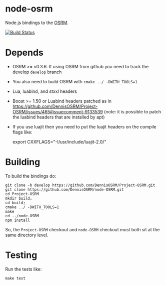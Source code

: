 # node-osrm

Node.js bindings to the [OSRM](https://github.com/DennisOSRM/Project-OSRM).

[![Build Status](https://secure.travis-ci.org/DennisOSRM/node-OSRM.png)](https://travis-ci.org/DennisOSRM/node-OSRM)

# Depends

 - OSRM >= v0.3.6. If using OSRM from github you need to track the develop `develop` branch
 - You also need to build OSRM with `cmake ../ -DWITH_TOOLS=1`
 - Lua, luabind, and stxxl headers
 - Boost >= 1.50 or Luabind headers patched as in https://github.com/DennisOSRM/Project-OSRM/issues/465#issuecomment-9133539 (note: it is possible to patch the luabind headers that are installed by apt)
 - If you use luajit then you need to put the luajit headers on the compile flags like:

    export CXXFLAGS="-I/usr/include/luajit-2.0/"

# Building

To build the bindings do:

    git clone -b develop https://github.com/DennisOSRM/Project-OSRM.git
    git clone https://github.com/DennisOSRM/node-OSRM.git
    cd Project-OSRM
    mkdir build;
    cd build;
    cmake ../ -DWITH_TOOLS=1
    make
    cd ../node-OSRM
    npm install

So, the `Project-OSRM` checkout and `node-OSRM` checkout must both sit at the same directory level.

# Testing

Run the tests like:

    make test
